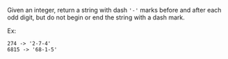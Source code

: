 <p>Given an integer, return a string with dash <code>'-'</code> marks before and after each odd digit, but do not begin or end the string with a dash mark.</p>
<p>Ex:</p>
<pre><code class="language-javascript"><span class="cm-number">274</span> <span class="cm-operator">-</span><span class="cm-operator">&gt;</span> <span class="cm-string">'2-7-4'</span>
<span class="cm-number">6815</span> <span class="cm-operator">-</span><span class="cm-operator">&gt;</span> <span class="cm-string">'68-1-5'</span>
</code></pre>
